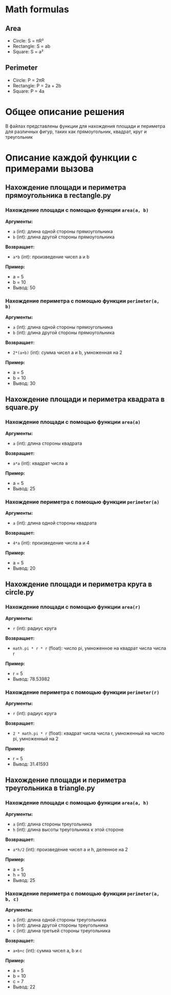 # Math formulas
## Area
- Circle: S = πR²
- Rectangle: S = ab
- Square: S = a²

## Perimeter
- Circle: P = 2πR
- Rectangle: P = 2a + 2b
- Square: P = 4a

# Общее описание решения 
В файлах представлены функции для нахождения площади и периметра для различных фигур, таких как прямоугольник, квадрат, круг и треугольник

# Описание каждой функции с примерами вызова 

## Нахождение площади и периметра прямоугольника в rectangle.py 

### Нахождение площади с помощью функции `area(a, b)`

**Аргументы:**

- `a` (int): длина одной стороны прямоугольника
- `b` (int): длина другой стороны прямоугольника

**Возвращает:**

- `a*b` (int): произведение чисел a и b

**Пример:**

- a = 5
- b = 10
- Вывод: 50

### Нахождение периметра с помощью функции `perimeter(a, b)`

**Аргументы:**

- `a` (int): длина одной стороны прямоугольника
- `b` (int): длина другой стороны прямоугольника

**Возвращает:**

- `2*(a+b)` (int): сумма чисел a и b, умноженная на 2

**Пример:**

- a = 5
- b = 10
- Вывод: 30

## Нахождение площади и периметра квадрата в square.py

### Нахождение площади с помощью функции `area(a)`

**Аргументы:**

- `a` (int): длина стороны квадрата


**Возвращает:**

- `a*a` (int): квадрат числа a

**Пример:**

- a = 5
- Вывод: 25


### Нахождение периметра с помощью функции `perimeter(a)`

**Аргументы:**

- `a` (int): длина одной стороны квадрата


**Возвращает:**

- `4*a` (int): произведение числа a и 4

**Пример:**

- a = 5
- Вывод: 20

## Нахождение площади и периметра круга в circle.py

### Нахождение площади с помощью функции `area(r)`

**Аргументы:**

- `r` (int): радиус круга


**Возвращает:**

- `math.pi * r * r` (float): число pi, умноженное на квадрат числа числа r

**Пример:**

- r = 5
- Вывод: 78.53982


### Нахождение периметра с помощью функции `perimeter(r)`

**Аргументы:**

- `r` (int): радиус круга


**Возвращает:**

- `2 * math.pi * r` (float): квадрат числа числа r, умноженный на число pi, умноженный на 2

**Пример:**

- r = 5
- Вывод: 31.41593

## Нахождение площади и периметра треугольника в triangle.py 

### Нахождение площади с помощью функции `area(a, h)`

**Аргументы:**

- `a` (int): длина стороны треугольника
- `h` (int): длина высоты треугольника к этой стороне

**Возвращает:**

- `a*h/2` (int): произведение чисел a и h, деленное на 2

**Пример:**

- a = 5
- h = 10
- Вывод: 25

### Нахождение периметра с помощью функции `perimeter(a, b, c)`

**Аргументы:**

- `a` (int): длина одной стороны треугольника
- `b` (int): длина другой стороны треугольника
- `c` (int): длина третьей стороны треугольника

**Возвращает:**

- `a+b+c` (int): сумма чисел a, b и c

**Пример:**

- a = 5
- b = 10
- c = 7
- Вывод: 22



